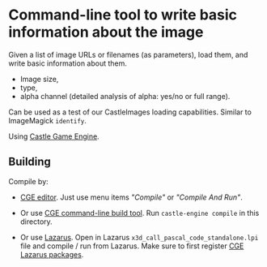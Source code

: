 # Command-line tool to write basic information about the image

Given a list of image URLs or filenames (as parameters), load them, and write basic information about them.

- Image size,
- type,
- alpha channel (detailed analysis of alpha: yes/no or full range).

Can be used as a test of our CastleImages loading capabilities. Similar to ImageMagick `identify`.

Using [Castle Game Engine](https://castle-engine.io/).

## Building

Compile by:

- [CGE editor](https://castle-engine.io/editor). Just use menu items _"Compile"_ or _"Compile And Run"_.

- Or use [CGE command-line build tool](https://castle-engine.io/build_tool). Run `castle-engine compile` in this directory.

- Or use [Lazarus](https://www.lazarus-ide.org/). Open in Lazarus `x3d_call_pascal_code_standalone.lpi` file and compile / run from Lazarus. Make sure to first register [CGE Lazarus packages](https://castle-engine.io/lazarus).
